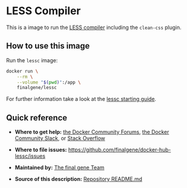 # LESS Compiler

This is a image to run the [LESS compiler](http://lesscss.org/) including the `clean-css` plugin.

## How to use this image
Run the `lessc` image:

```bash
docker run \
    --rm \
    --volume "$(pwd)":/app \
    finalgene/lessc
```

For further information take a look at the [lessc starting guide](http://lesscss.org/).

## Quick reference
* **Where to get help:**
[the Docker Community Forums](https://forums.docker.com), [the Docker Community Slack](https://blog.docker.com/2016/11/introducing-docker-community-directory-docker-community-slack), or [Stack Overflow](https://stackoverflow.com/search?tab=newest&q=docker)

* **Where to file issues:**
https://github.com/finalgene/docker-hub-lessc/issues

* **Maintained by:**
[The final gene Team](https://github.com/finalgene)

* **Source of this description:**
[Repository README.md](https://github.com/finalgene/docker-hub-lessc/blob/master/README.md)
